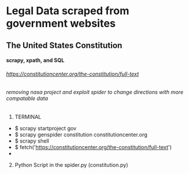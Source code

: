 # Legal Data scraped from government websites

## The United States Constitution

#### scrapy, xpath, and SQL

###### https://constitutioncenter.org/the-constitution/full-text

###### removing nasa project and exploit spider to change directions with more compatable data

1. TERMINAL
* $ scrapy startproject gov
* $ scrapy genspider constitution constitutioncenter.org
* $ scrapy shell 
* $ fetch('https://constitutioncenter.org/the-constitution/full-text')
* 

2. Python Script
in the spider.py (constitution.py)




